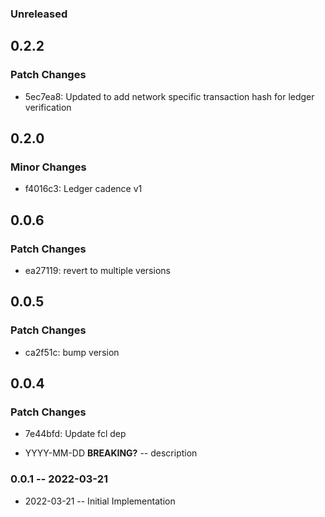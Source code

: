 ### Unreleased

## 0.2.2

### Patch Changes

- 5ec7ea8: Updated to add network specific transaction hash for ledger verification

## 0.2.0

### Minor Changes

- f4016c3: Ledger cadence v1

## 0.0.6

### Patch Changes

- ea27119: revert to multiple versions

## 0.0.5

### Patch Changes

- ca2f51c: bump version

## 0.0.4

### Patch Changes

- 7e44bfd: Update fcl dep

- YYYY-MM-DD **BREAKING?** -- description

### 0.0.1 -- 2022-03-21

- 2022-03-21 -- Initial Implementation
